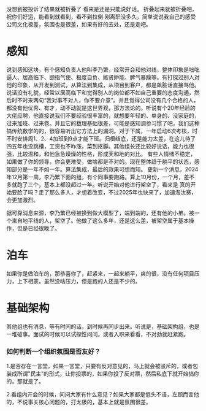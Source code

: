 没想到被投诉了结果就被折叠了 看来是还是只能说好话。 折叠起来就被折叠吧，祝你们好运，能看到就看到，看不到拉倒
刚离职没多久，简单说说我自己的感受 公司文化极差，氛围也是很差，如果有好的去处，还是走吧。

# 感知

说到感知这块，有个感知负责人他叫李乃繁，经常开会和他对线，整体印象是咄咄逼人、居高临下、颐指气使、极度自负、嫉贤妒能、脾气暴躁等。有打探过别人对他的印象，从开发到测试，从算法到集成，从项目到客户，都是飙脏话直接骂他。说话没有礼貌，经常以居高临下和觉得别人的岗位都不如自己重要的态度沟通，然后时不时来两句“我对事不对人，你不要介意”。并且觉得公司没有几个合格的人，都没有他优秀、有才，动不动就是这世界观，那方法论的。听说有个20年经验的大佬应聘，他直接说我们不要经验很丰富的，就想要年轻的、单身的、没家庭的，过来加班、过来卷。并且它的数理基础很差，可能是感知调参习惯了吧，我们这种搞传统数学的的，很容易听出它方法上的漏洞。对于下属，一年启动6次考核，时不时安排周1、2、4加班到9点才能下班。归根结底，还是能力太差，在这儿待了四五年也没跳槽，工资也不咋涨，菜到抠脚。其他组长还比较好说话，能力也很强，比较温和，和他急急燥燥的性格，形成天和地的对比。 有些人情绪不稳定，如果做了你的领导，你会更难受，做啥都是不对的。现在整体趋于躺平的状态，感知部分是一年不如一年。算法集成，最后的效果可想而知。 更新一个消息，2024年12月第一周，李乃繁下面的组，有个同事要跑路。算上10月份，一个月，差不多就跑了三个，基本上都没超过一年。听说开始对他进行架空了，看来是 真的开始要脸了吗？走了那么多人，才想着改变，不过2025年也快来了，加速淘汰赛，会更加激烈。

据可靠消息来源，李乃繁已经被换到做大模型了，端到端的，还有他的小弟。被一个来自地平线的人，架空了。他做了这么多年，还是这么差，被架空属于基本操作，但是已经很晚了。

# 泊车

如果你是做泊车的，那恭喜你了，赶紧来，一起来躺平，爽的很，没有任何项目压力，上下相蒙。虽然没啥压力，但是跑的人还是不少的。

# 基础架构

其他组也有消息，等有时间的话，到时候再同步出来。听说是，基础架构组，也是一堆破事。面试的时候可以试探性问问，或者入职来看看，不对劲就赶紧跑。 

### 如何判断一个组织氛围是否友好？

 1.是否存在一言堂，如果一言堂，只要有反对意见的，马上就会被驳斥的，或者包装成所谓"民主"的形式，让你投票的，如果你投了反对票，然后私底下就开始搞你的，那就是了。

 2.看组内开会的时候，问问大家有什么意见？如果大家都是低头不语，左顾而言他的，不说事关核心问题的，打太极的，基本上就是氛围很差。
